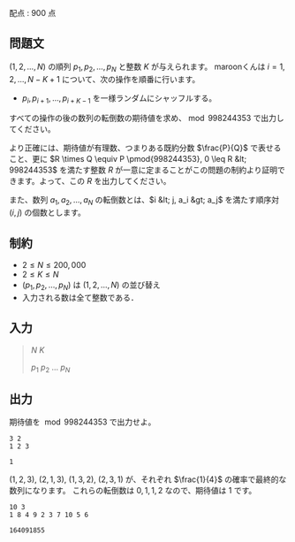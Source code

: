配点 : $900$ 点

## 問題文

$(1, 2, ..., N)$ の順列 $p_1, p_2, \dots, p_N$ と整数 $K$ が与えられます。
maroonくんは $i = 1, 2, \dots, N - K + 1$ について、次の操作を順番に行います。

- $p_i, p_{i + 1}, \dots, p_{i + K - 1}$ を一様ランダムにシャッフルする。

すべての操作の後の数列の転倒数の期待値を求め、$\bmod 998244353$ で出力してください。

より正確には、期待値が有理数、つまりある既約分数 $\frac{P}{Q}$ で表せること、更に $R \times Q \equiv P \pmod{998244353}, 0 \leq R &lt; 998244353$ を満たす整数 $R$ が一意に定まることがこの問題の制約より証明できます。よって、この $R$ を出力してください。

また、数列 $a_1, a_2, \dots, a_N$ の転倒数とは、$i &lt; j, a_i &gt; a_j$ を満たす順序対 $(i, j)$ の個数とします。

## 制約

- $2 \leq N \leq 200,000$
- $2 \leq K \leq N$
- $(p_1, p_2, \dots, p_N)$ は $(1, 2, \dots, N)$ の並び替え
- 入力される数は全て整数である．

## 入力

> $N$ $K$
> 
> $p_1$ $p_2$ ... $p_N$

## 出力

期待値を $\bmod 998244353$ で出力せよ。

```input1
3 2
1 2 3
```

```output1
1
```

$(1, 2, 3)$, $(2, 1, 3)$, $(1, 3, 2)$, $(2, 3, 1)$ が、それぞれ $\frac{1}{4}$ の確率で最終的な数列になります。
これらの転倒数は $0, 1, 1, 2$ なので、期待値は $1$ です。

```input2
10 3
1 8 4 9 2 3 7 10 5 6
```

```output2
164091855
```